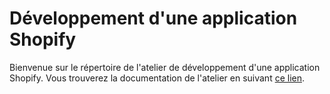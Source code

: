 # Développement d'une application Shopify

Bienvenue sur le répertoire de l'atelier de développement d'une application Shopify. Vous trouverez la documentation de l'atelier en suivant [ce lien](https://github.com/Shopify/atelier-application-shopify/wiki).
